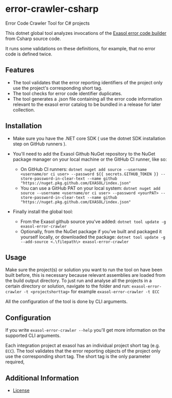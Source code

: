 # error-crawler-csharp
Error Code Crawler Tool for C# projects


This dotnet global tool analyzes invocations of the [Exasol error code builder](https://github.com/exasol/error-reporting-csharp/) from Csharp source code. 

It runs some validations on these definitions, for example, that no error code is defined twice.

## Features
- The tool validates that the error reporting identifiers of the project only use the project's corresponding short tag.
- The tool checks for error code identifier duplicates.
- The tool generates a .json file containing all the error code information relevant to the exasol error catalog to be bundled in a release for later collection.
## Installation

- Make sure you have the .NET core SDK ( use the dotnet SDK installation step on GitHub runners ).

- You'll need to add the Exasol Github NuGet repository to the NuGet package manager on your local machine or the GitHub CI runner, like so: 
   - On GitHub CI runners:
	`dotnet nuget add source --username <username/or ci user> --password ${{ secrets.GITHUB_TOKEN }} --store-password-in-clear-text --name github "https://nuget.pkg.github.com/EXASOL/index.json"`
   - You can use a GitHub PAT on your local system:
    `dotnet nuget add source --username <username/or ci user> --password <yourPAT> --store-password-in-clear-text --name github "https://nuget.pkg.github.com/EXASOL/index.json"`

- Finally install the global tool:
  - From the Exasol github source you've added:
    `dotnet tool update -g exasol-error-crawler`
  - Optionally, from the NuGet package if you've built and packaged it yourself locally, or downloaded the package: 
    `dotnet tool update -g --add-source <.\filepath\> exasol-error-crawler`

## Usage

Make sure the project(s) or solution you want to run the tool on have been built before, this is necessary because relevant assemblies are loaded from the build output directory.
To just run and analyse all the projects in a certain directory or solution, navigate to the folder and run:
`exasol-error-crawler -t <projectshorttag>`
for example
`exasol-error-crawler -t ECC`

All the configuration of the tool is done by CLI arguments.

## Configuration

If you write `exasol-error-crawler --help` you'll get more information on the supported CLI arguments.

Each integration project at exasol has an individual project short tag (e.g. `ECC`). 
The tool validates that the error reporting objects of the project only use the corresponding short tag.
The short tag is the only parameter required, 

## Additional Information

* [License](LICENSE)

